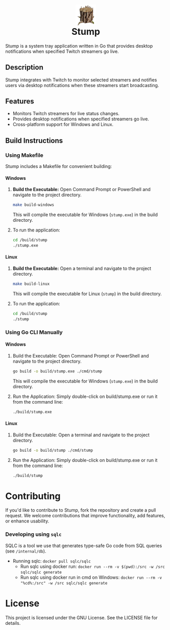 <div style="text-align:center;">
  <img src="assets/icon/icon_linux.png" alt="Stump Logo: a pixelated tree stump" width="64" height="64">
</div>

<h1 style="margin-top: 0; text-align: center;">Stump</h1>

Stump is a system tray application written in Go that provides desktop notifications when specified Twitch streamers go live.

## Description

Stump integrates with Twitch to monitor selected streamers and notifies users via desktop notifications when these streamers start broadcasting.

## Features

- Monitors Twitch streamers for live status changes.
- Provides desktop notifications when specified streamers go live.
- Cross-platform support for Windows and Linux.

## Build Instructions

### Using Makefile

Stump includes a Makefile for convenient building:

#### Windows

1. **Build the Executable:** Open Command Prompt or PowerShell and navigate to the project directory.

   ```bash
   make build-windows
   ```
   
    This will compile the executable for Windows (`stump.exe`) in the build directory.


2. To run the application:

    ```bash
   cd /build/stump
    ./stump.exe
    ```

#### Linux

1. **Build the Executable:** Open a terminal and navigate to the project directory.

   ```bash
   make build-linux
   ```

   This will compile the executable for Linux (`stump`) in the build directory.


2. To run the application:

    ```bash
   cd /build/stump
    ./stump
    ```

### Using Go CLI Manually

#### Windows

1. Build the Executable: Open Command Prompt or PowerShell and navigate to the project directory.

    ```bash
    go build -o build/stump.exe ./cmd/stump
    ```
    This will compile the executable for Windows (`stump.exe`) in the build directory.


2. Run the Application: Simply double-click on build/stump.exe or run it from the command line:

    ```bash
    ./build/stump.exe
    ```

#### Linux

1. Build the Executable: Open a terminal and navigate to the project directory.

    ``` bash
    go build -o build/stump ./cmd/stump
    ```
2. Run the Application: Simply double-click on build/stump.exe or run it from the command line:

    ```bash
    ./build/stump
    ```

# Contributing
If you'd like to contribute to Stump, fork the repository and create a pull request. We welcome contributions that improve functionality, add features, or enhance usability.

### Developing using `sqlc`
SQLC is a tool we use that generates type-safe Go code from SQL queries (see `/internal/db`).

- Running sqlc: `docker pull sqlc/sqlc`
  - Run sqlc using docker run: `docker run --rm -v $(pwd):/src -w /src sqlc/sqlc generate`
  - Run sqlc using docker run in cmd on Windows: `docker run --rm -v "%cd%:/src" -w /src sqlc/sqlc generate`

# License
This project is licensed under the GNU License. See the LICENSE file for details.
